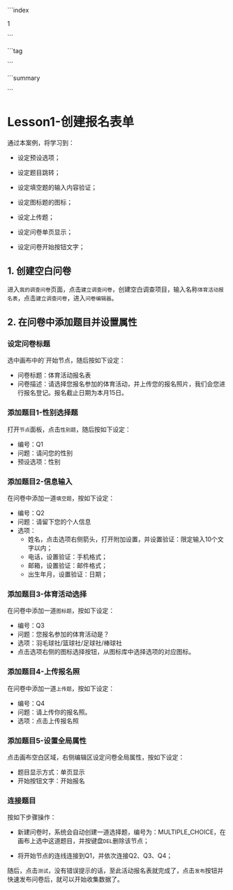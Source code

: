 \```index

1

\```

\```tag

\```

\```summary

\```

# Lesson1-创建报名表单

通过本案例，将学习到：

+ 设定预设选项；

+ 设定题目跳转；

+ 设定填空题的输入内容验证；

+ 设定图标题的图标；

+ 设定上传题；

+ 设定问卷单页显示；

+ 设定问卷开始按钮文字；

  

## 1. 创建空白问卷

进入`我的调查问卷`页面，点击`建立调查问卷`，创建空白调查项目，输入名称`体育活动报名表`，点击`建立调查问卷`，进入`问卷编辑器`。

## 2. 在问卷中添加题目并设置属性

### 设定问卷标题

选中画布中的`开始节点，随后按如下设定：

+ 问卷标题：体育活动报名表
+ 问卷描述：请选择您报名参加的体育活动，并上传您的报名照片，我们会您进行报名登记。报名截止日期为本月15日。

### 添加题目1-性别选择题

打开`节点`面板，点击`性别题`，随后按如下设定：

+ 编号：Q1
+ 问题：请问您的性别
+ 预设选项：性别

### 添加题目2-信息输入

在问卷中添加一道`填空题`，按如下设定：

+ 编号：Q2
+ 问题：请留下您的个人信息
+ 选项：
  + 姓名，点击选项右侧箭头，打开附加设置，并设置验证：限定输入10个文字以内；
  + 电话，设置验证：手机格式；
  + 邮箱，设置验证：邮件格式；
  + 出生年月，设置验证：日期；

### 添加题目3-体育活动选择

在问卷中添加一道`图标题`，按如下设定：

+ 编号：Q3
+ 问题：您报名参加的体育活动是？ 
+ 选项：羽毛球社/篮球社/足球社/棒球社
+ 点击选项右侧的图标选择按钮，从图标库中选择选项的对应图标。

### 添加题目4-上传报名照

在问卷中添加一道`上传题`，按如下设定：

+ 编号：Q4
+ 问题：请上传你的报名照。
+ 选项：点击上传报名照

### 添加题目5-设置全局属性

点击画布空白区域，右侧编辑区设定问卷全局属性，按如下设定：

+ 题目显示方式：单页显示
+ 开始按钮文字：开始报名

### 连接题目

按如下步骤操作：

+ 新建问卷时，系统会自动创建一道选择题，编号为：MULTIPLE_CHOICE，在画布上选中这道题目，并按键盘`DEL`删除该节点；

+ 将开始节点的连线连接到Q1，并依次连接Q2、Q3、Q4；

随后，点击`测试`，没有错误提示的话，至此活动报名表就完成了，点击`发布`按钮并快速发布问卷后，就可以开始收集数据了。

 

